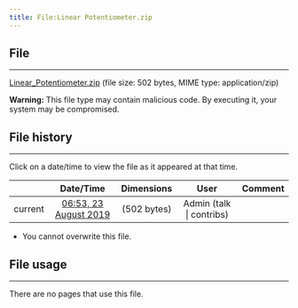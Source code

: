 ```yaml
---
title: File:Linear Potentiometer.zip
---
```


## File
--------

[Linear_Potentiometer.zip](https://wiki.elecrow.com/images/1/18/Linear_Potentiometer.zip) (file size: 502 bytes, MIME type: application/zip)

**Warning:** This file type may contain malicious code. By executing it, your system may be compromised.

## File history
--------

Click on a date/time to view the file as it appeared at that time.

|         |                          Date/Time                           | Dimensions  |                             User                             | Comment |
| :-----: | :----------------------------------------------------------: | :---------: | :----------------------------------------------------------: | :-----: |
| current | [06:53, 23 August 2019](https://wiki.elecrow.com/images/1/18/Linear_Potentiometer.zip) | (502 bytes) | Admin (talk \| contribs) |         |

- You cannot overwrite this file.

## File usage
--------

There are no pages that use this file.